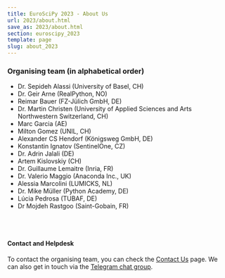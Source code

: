 ```yaml
---
title: EuroSciPy 2023 - About Us
url: 2023/about.html
save_as: 2023/about.html
section: euroscipy_2023
template: page
slug: about_2023
---
```


### Organising team (in alphabetical order)
- Dr. Sepideh Alassi (University of Basel, CH)
- Dr. Geir Arne (RealPython, NO)
- Reimar Bauer (FZ-Jülich GmbH, DE)
- Dr. Martin Christen (University of Applied Sciences and Arts Northwestern Switzerland, CH)
- Marc Garcia (AE)
- Milton Gomez (UNIL, CH)
- Alexander CS Hendorf (Königsweg GmbH, DE)
- Konstantin Ignatov (SentinelOne, CZ)
- Dr. Adrin Jalali (DE)
- Artem Kislovskiy (CH)
- Dr. Guillaume Lemaitre (Inria, FR)
- Dr. Valerio Maggio (Anaconda Inc., UK)
- Alessia Marcolini (LUMICKS, NL)
- Dr. Mike Müller (Python Academy, DE)
- Lúcia Pedrosa (TUBAF, DE)
- Dr Mojdeh Rastgoo (Saint-Gobain, FR)

</br>
</br>

#### Contact and Helpdesk

To contact the organising team, you can check the [Contact Us](contact_us.html) page.
We can also get in touch via the [Telegram chat group](https://t.me/euroscipy).

</br>
</br>

